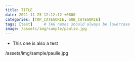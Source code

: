 ```yaml
---
title: TITLE
date: 2021-11-25 12:12:12 +0800
categories: [TOP_CATEGORIE, SUB_CATEGORIE]
tags: [test]     # TAG names should always be lowercase
image: /assets/img/sample/paulie.jpg
---
```


* This one is also a test

/assets/img/sample/paulie.jpg